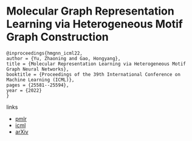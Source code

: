 # Molecular Graph Representation Learning via Heterogeneous Motif Graph Construction

```
@inproceedings{hmgnn_icml22,
author = {Yu, Zhaoning and Gao, Hongyang},
title = {Molecular Representation Learning via Heterogeneous Motif Graph Neural Networks},
booktitle = {Proceedings of the 39th International Conference on Machine Learning (ICML)},
pages = {25581--25594},
year = {2022}
}
```

links
 - [pmlr](https://proceedings.mlr.press/v162/yu22a.html)
- [icml](https://icml.cc/Conferences/2022/Schedule?showEvent=17132)
- [arXiv](https://arxiv.org/abs/2202.00529)
